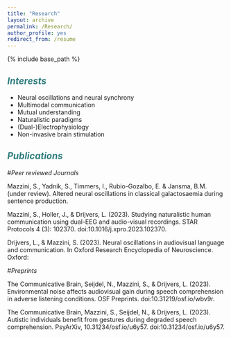 ```yaml
---
title: "Research"
layout: archive
permalink: /Research/
author_profile: yes
redirect_from: /resume
---
```


{% include base_path %}

## <span style="color: #307D7E"> *Interests*  </span> 

* Neural oscillations and neural synchrony 
* Multimodal communication
* Mutual understanding
* Naturalistic paradigms
* (Dual-)Electrophysiology
* Non-invasive brain stimulation
  
## <span style="color: #307D7E"> *Publications*  </span> 
#*Peer reviewed Journals*

Mazzini, S., Yadnik, S., Timmers, I., Rubio-Gozalbo, E. & Jansma, B.M. (under review). Altered neural oscillations in classical galactosaemia during sentence production.

Mazzini, S., Holler, J., & Drijvers, L. (2023). Studying naturalistic human communication using dual-EEG and audio-visual recordings. STAR Protocols 4 (3): 102370. doi:10.1016/j.xpro.2023.102370.

Drijvers, L., & Mazzini, S. (2023). Neural oscillations in audiovisual language and communication. In Oxford Research Encyclopedia of Neuroscience. Oxford:

#*Preprints*

The Communicative Brain, Seijdel, N., Mazzini, S., & Drijvers, L. (2023). Environmental noise affects audiovisual gain during speech comprehension in adverse listening conditions. OSF Preprints. doi:10.31219/osf.io/wbv9r.

The Communicative Brain, Mazzini, S., Seijdel, N., & Drijvers, L. (2023). Autistic individuals benefit from gestures during degraded speech comprehension. PsyArXiv, 10.31234/osf.io/u6y57. doi:10.31234/osf.io/u6y57.
